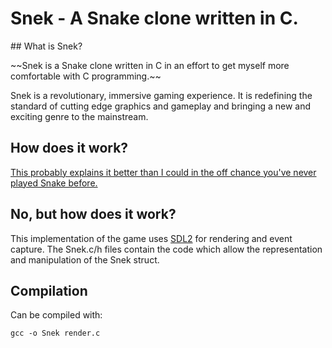 # Snek - A Snake clone written in C.

## What is Snek?

\~~Snek is a Snake clone written in C in an effort to get myself more 
comfortable with C programming.~~

Snek is a revolutionary, immersive gaming experience. It is redefining the 
standard of cutting edge graphics and gameplay and bringing a new and exciting 
genre to the mainstream.

## How does it work?

[This probably explains it better than I could in the off chance you've never 
played Snake 
before.](https://en.wikipedia.org/wiki/Snake_(video_game)#Gameplay)

## No, but **how** does it work?

This implementation of the game uses [SDL2](https://www.libsdl.org/) for 
rendering and event capture. The Snek.c/h files contain the code which allow 
the representation and manipulation of the Snek struct.

## Compilation

Can be compiled with:

```
gcc -o Snek render.c
```
